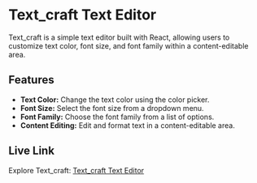 # Text_craft Text Editor

Text_craft is a simple text editor built with React, allowing users to customize text color, font size, and font family within a content-editable area.

## Features

- **Text Color:** Change the text color using the color picker.
- **Font Size:** Select the font size from a dropdown menu.
- **Font Family:** Choose the font family from a list of options.
- **Content Editing:** Edit and format text in a content-editable area.

## Live Link

Explore Text_craft: [Text_craft Text Editor](https://textcraft3.netlify.app/)
